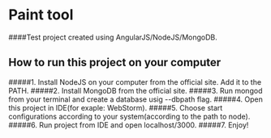 # Paint tool
####Test project created using AngularJS/NodeJS/MongoDB.
## How to run this project on your computer
#####1. Install NodeJS on your computer from the official site. Add it to the PATH.
#####2. Install MongoDB from the official site.
#####3. Run mongod from your terminal and create a database usig --dbpath flag.
#####4. Open this project in IDE(for exaple: WebStorm). 
#####5. Choose start configurations according to your system(according to the path to node).
#####6. Run project from IDE and open localhost/3000.
#####7. Enjoy!
